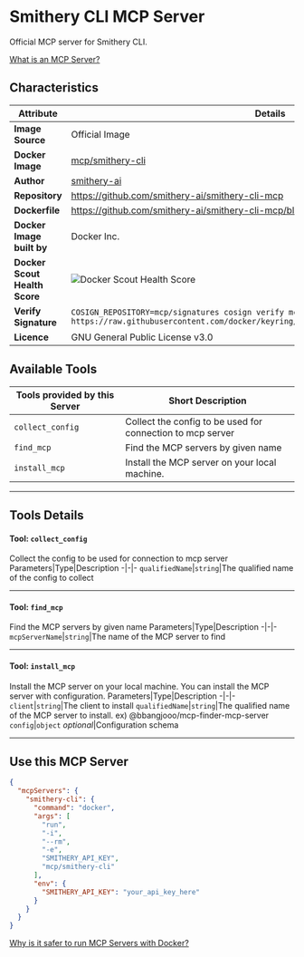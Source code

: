 # Smithery CLI MCP Server

Official MCP server for Smithery CLI.

[What is an MCP Server?](https://www.anthropic.com/news/model-context-protocol)

## Characteristics
Attribute|Details|
|-|-|
**Image Source**|Official Image
**Docker Image**|[mcp/smithery-cli](https://hub.docker.com/repository/docker/mcp/smithery-cli)
**Author**|[smithery-ai](https://github.com/smithery-ai)
**Repository**|https://github.com/smithery-ai/smithery-cli-mcp
**Dockerfile**|https://github.com/smithery-ai/smithery-cli-mcp/blob/main/Dockerfile
**Docker Image built by**|Docker Inc.
**Docker Scout Health Score**| ![Docker Scout Health Score](https://api.scout.docker.com/v1/policy/insights/org-image-score/badge/mcp/smithery-cli)
**Verify Signature**|`COSIGN_REPOSITORY=mcp/signatures cosign verify mcp/smithery-cli --key https://raw.githubusercontent.com/docker/keyring/refs/heads/main/public/mcp/latest.pub`
**Licence**|GNU General Public License v3.0

## Available Tools
Tools provided by this Server|Short Description
-|-
`collect_config`|Collect the config to be used for connection to mcp server|
`find_mcp`|Find the MCP servers by given name|
`install_mcp`|Install the MCP server on your local machine.|

---
## Tools Details

#### Tool: **`collect_config`**
Collect the config to be used for connection to mcp server
Parameters|Type|Description
-|-|-
`qualifiedName`|`string`|The qualified name of the config to collect

---
#### Tool: **`find_mcp`**
Find the MCP servers by given name
Parameters|Type|Description
-|-|-
`mcpServerName`|`string`|The name of the MCP server to find

---
#### Tool: **`install_mcp`**
Install the MCP server on your local machine. You can install the MCP server with configuration.
Parameters|Type|Description
-|-|-
`client`|`string`|The client to install
`qualifiedName`|`string`|The qualified name of the MCP server to install. ex) @bbangjooo/mcp-finder-mcp-server
`config`|`object` *optional*|Configuration schema

---
## Use this MCP Server

```json
{
  "mcpServers": {
    "smithery-cli": {
      "command": "docker",
      "args": [
        "run",
        "-i",
        "--rm",
        "-e",
        "SMITHERY_API_KEY",
        "mcp/smithery-cli"
      ],
      "env": {
        "SMITHERY_API_KEY": "your_api_key_here"
      }
    }
  }
}
```

[Why is it safer to run MCP Servers with Docker?](https://www.docker.com/blog/the-model-context-protocol-simplifying-building-ai-apps-with-anthropic-claude-desktop-and-docker/)
